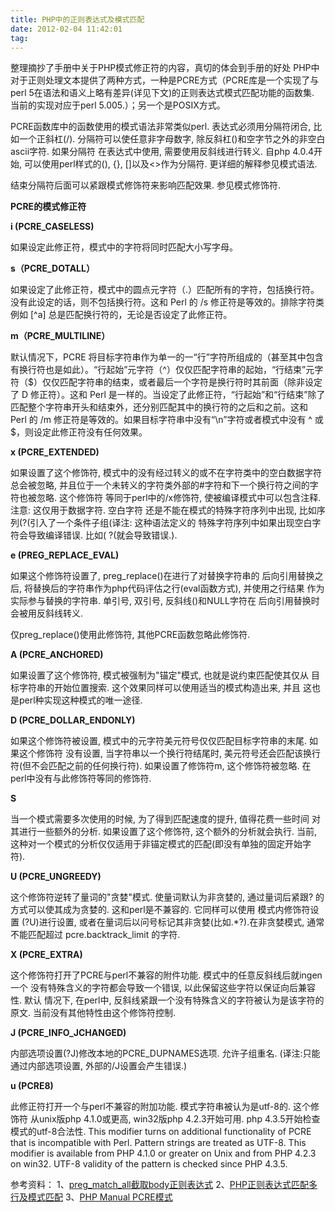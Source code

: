 ```yaml
---
title: PHP中的正则表达式及模式匹配
date: 2012-02-04 11:42:01
tag: 
---
```


整理摘抄了手册中关于PHP模式修正符的内容，真切的体会到手册的好处
PHP中对于正则处理文本提供了两种方式，一种是PCRE方式（PCRE库是一个实现了与perl 5在语法和语义上略有差异(详见下文)的正则表达式模式匹配功能的函数集. 当前的实现对应于perl 5.005.）；另一个是POSIX方式。


PCRE函数库中的函数使用的模式语法非常类似perl. 表达式必须用分隔符闭合, 比如一个正斜杠(/). 分隔符可以使任意非字母数字, 除反斜杠(\)和空字节之外的非空白ascii字符. 如果分隔符 在表达式中使用, 需要使用反斜线进行转义. 自php 4.0.4开始, 可以使用perl样式的(), {}, []以及<>作为分隔符. 更详细的解释参见模式语法.


结束分隔符后面可以紧跟模式修饰符来影响匹配效果. 参见模式修饰符.



**PCRE的模式修正符**


**i (PCRE_CASELESS)**


如果设定此修正符，模式中的字符将同时匹配大小写字母。


**s（PCRE_DOTALL）**


如果设定了此修正符，模式中的圆点元字符（.）匹配所有的字符，包括换行符。没有此设定的话，则不包括换行符。这和 Perl 的 /s 修正符是等效的。排除字符类例如 [^a] 总是匹配换行符的，无论是否设定了此修正符。


**m（PCRE_MULTILINE）**


默认情况下，PCRE 将目标字符串作为单一的一“行”字符所组成的（甚至其中包含有换行符也是如此）。“行起始”元字符（^）仅仅匹配字符串的起始，“行结束”元字符（$）仅仅匹配字符串的结束，或者最后一个字符是换行符时其前面（除非设定了 D 修正符）。这和 Perl 是一样的。当设定了此修正符，“行起始”和“行结束”除了匹配整个字符串开头和结束外，还分别匹配其中的换行符的之后和之前。这和 Perl 的 /m 修正符是等效的。如果目标字符串中没有“\n”字符或者模式中没有 ^ 或 $，则设定此修正符没有任何效果。


**x (PCRE_EXTENDED)**


如果设置了这个修饰符, 模式中的没有经过转义的或不在字符类中的空白数据字符总会被忽略, 并且位于一个未转义的字符类外部的#字符和下一个换行符之间的字符也被忽略. 这个修饰符 等同于perl中的/x修饰符, 使被编译模式中可以包含注释. 注意: 这仅用于数据字符. 空白字符 还是不能在模式的特殊字符序列中出现, 比如序列(?(引入了一个条件子组(译注: 这种语法定义的 特殊字符序列中如果出现空白字符会导致编译错误. 比如( ?(就会导致错误.).


**e (PREG_REPLACE_EVAL)**


如果这个修饰符设置了, preg_replace()在进行了对替换字符串的 后向引用替换之后, 将替换后的字符串作为php代码评估之行(eval函数方式), 并使用之行结果 作为实际参与替换的字符串. 单引号, 双引号, 反斜线(\)和NULL字符在 后向引用替换时会被用反斜线转义.


仅preg_replace()使用此修饰符, 其他PCRE函数忽略此修饰符.


**A (PCRE_ANCHORED)**


如果设置了这个修饰符, 模式被强制为"锚定"模式, 也就是说约束匹配使其仅从 目标字符串的开始位置搜索. 这个效果同样可以使用适当的模式构造出来, 并且 这也是perl种实现这种模式的唯一途径.


**D (PCRE_DOLLAR_ENDONLY)**


如果这个修饰符被设置, 模式中的元字符美元符号仅仅匹配目标字符串的末尾. 如果这个修饰符 没有设置, 当字符串以一个换行符结尾时, 美元符号还会匹配该换行符(但不会匹配之前的任何换行符). 如果设置了修饰符m, 这个修饰符被忽略. 在perl中没有与此修饰符等同的修饰符.


**S**


当一个模式需要多次使用的时候, 为了得到匹配速度的提升, 值得花费一些时间 对其进行一些额外的分析. 如果设置了这个修饰符, 这个额外的分析就会执行. 当前, 这种对一个模式的分析仅仅适用于非锚定模式的匹配(即没有单独的固定开始字符).


**U (PCRE_UNGREEDY)**


这个修饰符逆转了量词的"贪婪"模式. 使量词默认为非贪婪的, 通过量词后紧跟? 的方式可以使其成为贪婪的. 这和perl是不兼容的. 它同样可以使用 模式内修饰符设置 (?U)进行设置, 或者在量词后以问号标记其非贪婪(比如.*?).在非贪婪模式, 通常不能匹配超过 pcre.backtrack_limit 的字符.


**X (PCRE_EXTRA)**


这个修饰符打开了PCRE与perl不兼容的附件功能. 模式中的任意反斜线后就ingen一个 没有特殊含义的字符都会导致一个错误, 以此保留这些字符以保证向后兼容性. 默认 情况下, 在perl中, 反斜线紧跟一个没有特殊含义的字符被认为是该字符的原文. 当前没有其他特性由这个修饰符控制.


**J (PCRE_INFO_JCHANGED)**


内部选项设置(?J)修改本地的PCRE_DUPNAMES选项. 允许子组重名. (译注:只能通过内部选项设置, 外部的/J设置会产生错误.)


**u (PCRE8)**


此修正符打开一个与perl不兼容的附加功能. 模式字符串被认为是utf-8的. 这个修饰符 从unix版php 4.1.0或更高, win32版php 4.2.3开始可用. php 4.3.5开始检查模式的utf-8合法性. This modifier turns on additional functionality of PCRE that is incompatible with Perl. Pattern strings are treated as UTF-8. This modifier is available from PHP 4.1.0 or greater on Unix and from PHP 4.2.3 on win32. UTF-8 validity of the pattern is checked since PHP 4.3.5.


参考资料：
1、[preg_match_all截取body正则表达式](http://topic.csdn.net/u/20091231/02/ae285993-01db-4551-bb56-eeca1a407724.html)
2、[PHP正则表达式匹配多行及模式匹配](http://blog.sina.com.cn/s/blog_5ac88b350100bz2h.html)
3、[PHP Manual PCRE模式](http://docs.php.net/manual/zh/reference.pcre.pattern.modifiers.php)












